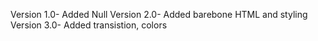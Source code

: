 Version 1.0- Added Null
Version 2.0- Added barebone HTML and styling
Version 3.0- Added transistion, colors
